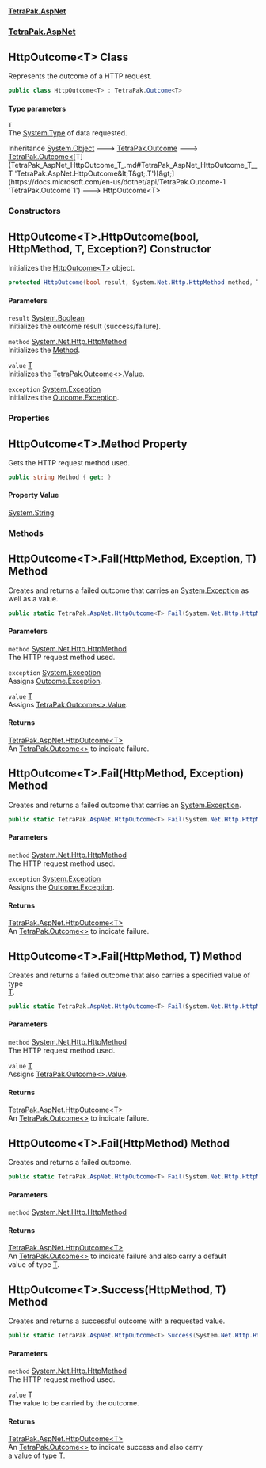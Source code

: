 #### [TetraPak.AspNet](index.md 'index')
### [TetraPak.AspNet](TetraPak_AspNet.md 'TetraPak.AspNet')
## HttpOutcome&lt;T&gt; Class
Represents the outcome of a HTTP request.  
```csharp
public class HttpOutcome<T> : TetraPak.Outcome<T>
```
#### Type parameters
<a name='TetraPak_AspNet_HttpOutcome_T__T'></a>
`T`  
The [System.Type](https://docs.microsoft.com/en-us/dotnet/api/System.Type 'System.Type') of data requested.  
  

Inheritance [System.Object](https://docs.microsoft.com/en-us/dotnet/api/System.Object 'System.Object') &#129106; [TetraPak.Outcome](https://docs.microsoft.com/en-us/dotnet/api/TetraPak.Outcome 'TetraPak.Outcome') &#129106; [TetraPak.Outcome&lt;](https://docs.microsoft.com/en-us/dotnet/api/TetraPak.Outcome-1 'TetraPak.Outcome`1')[T](TetraPak_AspNet_HttpOutcome_T_.md#TetraPak_AspNet_HttpOutcome_T__T 'TetraPak.AspNet.HttpOutcome&lt;T&gt;.T')[&gt;](https://docs.microsoft.com/en-us/dotnet/api/TetraPak.Outcome-1 'TetraPak.Outcome`1') &#129106; HttpOutcome&lt;T&gt;  
### Constructors
<a name='TetraPak_AspNet_HttpOutcome_T__HttpOutcome(bool_System_Net_Http_HttpMethod_T_System_Exception_)'></a>
## HttpOutcome&lt;T&gt;.HttpOutcome(bool, HttpMethod, T, Exception?) Constructor
Initializes the [HttpOutcome&lt;T&gt;](TetraPak_AspNet_HttpOutcome_T_.md 'TetraPak.AspNet.HttpOutcome&lt;T&gt;') object.  
```csharp
protected HttpOutcome(bool result, System.Net.Http.HttpMethod method, T value, System.Exception? exception=null);
```
#### Parameters
<a name='TetraPak_AspNet_HttpOutcome_T__HttpOutcome(bool_System_Net_Http_HttpMethod_T_System_Exception_)_result'></a>
`result` [System.Boolean](https://docs.microsoft.com/en-us/dotnet/api/System.Boolean 'System.Boolean')  
Initializes the outcome result (success/failure).  
  
<a name='TetraPak_AspNet_HttpOutcome_T__HttpOutcome(bool_System_Net_Http_HttpMethod_T_System_Exception_)_method'></a>
`method` [System.Net.Http.HttpMethod](https://docs.microsoft.com/en-us/dotnet/api/System.Net.Http.HttpMethod 'System.Net.Http.HttpMethod')  
Initializes the [Method](TetraPak_AspNet_HttpOutcome_T_.md#TetraPak_AspNet_HttpOutcome_T__Method 'TetraPak.AspNet.HttpOutcome&lt;T&gt;.Method').  
  
<a name='TetraPak_AspNet_HttpOutcome_T__HttpOutcome(bool_System_Net_Http_HttpMethod_T_System_Exception_)_value'></a>
`value` [T](TetraPak_AspNet_HttpOutcome_T_.md#TetraPak_AspNet_HttpOutcome_T__T 'TetraPak.AspNet.HttpOutcome&lt;T&gt;.T')  
Initializes the [TetraPak.Outcome&lt;&gt;.Value](https://docs.microsoft.com/en-us/dotnet/api/TetraPak.Outcome-1.Value 'TetraPak.Outcome`1.Value').  
  
<a name='TetraPak_AspNet_HttpOutcome_T__HttpOutcome(bool_System_Net_Http_HttpMethod_T_System_Exception_)_exception'></a>
`exception` [System.Exception](https://docs.microsoft.com/en-us/dotnet/api/System.Exception 'System.Exception')  
Initializes the [Outcome<T>.Exception](https://docs.microsoft.com/en-us/dotnet/api/Outcome<T>.Exception 'Outcome<T>.Exception').  
  
  
### Properties
<a name='TetraPak_AspNet_HttpOutcome_T__Method'></a>
## HttpOutcome&lt;T&gt;.Method Property
Gets the HTTP request method used.  
```csharp
public string Method { get; }
```
#### Property Value
[System.String](https://docs.microsoft.com/en-us/dotnet/api/System.String 'System.String')
  
### Methods
<a name='TetraPak_AspNet_HttpOutcome_T__Fail(System_Net_Http_HttpMethod_System_Exception_T)'></a>
## HttpOutcome&lt;T&gt;.Fail(HttpMethod, Exception, T) Method
Creates and returns a failed outcome that carries an [System.Exception](https://docs.microsoft.com/en-us/dotnet/api/System.Exception 'System.Exception') as well as a value.  
```csharp
public static TetraPak.AspNet.HttpOutcome<T> Fail(System.Net.Http.HttpMethod method, System.Exception exception, T value);
```
#### Parameters
<a name='TetraPak_AspNet_HttpOutcome_T__Fail(System_Net_Http_HttpMethod_System_Exception_T)_method'></a>
`method` [System.Net.Http.HttpMethod](https://docs.microsoft.com/en-us/dotnet/api/System.Net.Http.HttpMethod 'System.Net.Http.HttpMethod')  
The HTTP request method used.  
  
<a name='TetraPak_AspNet_HttpOutcome_T__Fail(System_Net_Http_HttpMethod_System_Exception_T)_exception'></a>
`exception` [System.Exception](https://docs.microsoft.com/en-us/dotnet/api/System.Exception 'System.Exception')  
Assigns [Outcome<T>.Exception](https://docs.microsoft.com/en-us/dotnet/api/Outcome<T>.Exception 'Outcome<T>.Exception').  
  
<a name='TetraPak_AspNet_HttpOutcome_T__Fail(System_Net_Http_HttpMethod_System_Exception_T)_value'></a>
`value` [T](TetraPak_AspNet_HttpOutcome_T_.md#TetraPak_AspNet_HttpOutcome_T__T 'TetraPak.AspNet.HttpOutcome&lt;T&gt;.T')  
Assigns [TetraPak.Outcome&lt;&gt;.Value](https://docs.microsoft.com/en-us/dotnet/api/TetraPak.Outcome-1.Value 'TetraPak.Outcome`1.Value').  
  
#### Returns
[TetraPak.AspNet.HttpOutcome&lt;](TetraPak_AspNet_HttpOutcome_T_.md 'TetraPak.AspNet.HttpOutcome&lt;T&gt;')[T](TetraPak_AspNet_HttpOutcome_T_.md#TetraPak_AspNet_HttpOutcome_T__T 'TetraPak.AspNet.HttpOutcome&lt;T&gt;.T')[&gt;](TetraPak_AspNet_HttpOutcome_T_.md 'TetraPak.AspNet.HttpOutcome&lt;T&gt;')  
An [TetraPak.Outcome&lt;&gt;](https://docs.microsoft.com/en-us/dotnet/api/TetraPak.Outcome-1 'TetraPak.Outcome`1') to indicate failure.  
  
<a name='TetraPak_AspNet_HttpOutcome_T__Fail(System_Net_Http_HttpMethod_System_Exception)'></a>
## HttpOutcome&lt;T&gt;.Fail(HttpMethod, Exception) Method
Creates and returns a failed outcome that carries an [System.Exception](https://docs.microsoft.com/en-us/dotnet/api/System.Exception 'System.Exception').  
```csharp
public static TetraPak.AspNet.HttpOutcome<T> Fail(System.Net.Http.HttpMethod method, System.Exception exception);
```
#### Parameters
<a name='TetraPak_AspNet_HttpOutcome_T__Fail(System_Net_Http_HttpMethod_System_Exception)_method'></a>
`method` [System.Net.Http.HttpMethod](https://docs.microsoft.com/en-us/dotnet/api/System.Net.Http.HttpMethod 'System.Net.Http.HttpMethod')  
The HTTP request method used.  
  
<a name='TetraPak_AspNet_HttpOutcome_T__Fail(System_Net_Http_HttpMethod_System_Exception)_exception'></a>
`exception` [System.Exception](https://docs.microsoft.com/en-us/dotnet/api/System.Exception 'System.Exception')  
Assigns the [Outcome<T>.Exception](https://docs.microsoft.com/en-us/dotnet/api/Outcome<T>.Exception 'Outcome<T>.Exception').  
  
#### Returns
[TetraPak.AspNet.HttpOutcome&lt;](TetraPak_AspNet_HttpOutcome_T_.md 'TetraPak.AspNet.HttpOutcome&lt;T&gt;')[T](TetraPak_AspNet_HttpOutcome_T_.md#TetraPak_AspNet_HttpOutcome_T__T 'TetraPak.AspNet.HttpOutcome&lt;T&gt;.T')[&gt;](TetraPak_AspNet_HttpOutcome_T_.md 'TetraPak.AspNet.HttpOutcome&lt;T&gt;')  
An [TetraPak.Outcome&lt;&gt;](https://docs.microsoft.com/en-us/dotnet/api/TetraPak.Outcome-1 'TetraPak.Outcome`1') to indicate failure.  
  
<a name='TetraPak_AspNet_HttpOutcome_T__Fail(System_Net_Http_HttpMethod_T)'></a>
## HttpOutcome&lt;T&gt;.Fail(HttpMethod, T) Method
Creates and returns a failed outcome that also carries a specified value of type  
[T](TetraPak_AspNet_HttpOutcome_T_.md#TetraPak_AspNet_HttpOutcome_T__T 'TetraPak.AspNet.HttpOutcome&lt;T&gt;.T').  
```csharp
public static TetraPak.AspNet.HttpOutcome<T> Fail(System.Net.Http.HttpMethod method, T value);
```
#### Parameters
<a name='TetraPak_AspNet_HttpOutcome_T__Fail(System_Net_Http_HttpMethod_T)_method'></a>
`method` [System.Net.Http.HttpMethod](https://docs.microsoft.com/en-us/dotnet/api/System.Net.Http.HttpMethod 'System.Net.Http.HttpMethod')  
The HTTP request method used.  
  
<a name='TetraPak_AspNet_HttpOutcome_T__Fail(System_Net_Http_HttpMethod_T)_value'></a>
`value` [T](TetraPak_AspNet_HttpOutcome_T_.md#TetraPak_AspNet_HttpOutcome_T__T 'TetraPak.AspNet.HttpOutcome&lt;T&gt;.T')  
Assigns [TetraPak.Outcome&lt;&gt;.Value](https://docs.microsoft.com/en-us/dotnet/api/TetraPak.Outcome-1.Value 'TetraPak.Outcome`1.Value').  
  
#### Returns
[TetraPak.AspNet.HttpOutcome&lt;](TetraPak_AspNet_HttpOutcome_T_.md 'TetraPak.AspNet.HttpOutcome&lt;T&gt;')[T](TetraPak_AspNet_HttpOutcome_T_.md#TetraPak_AspNet_HttpOutcome_T__T 'TetraPak.AspNet.HttpOutcome&lt;T&gt;.T')[&gt;](TetraPak_AspNet_HttpOutcome_T_.md 'TetraPak.AspNet.HttpOutcome&lt;T&gt;')  
An [TetraPak.Outcome&lt;&gt;](https://docs.microsoft.com/en-us/dotnet/api/TetraPak.Outcome-1 'TetraPak.Outcome`1') to indicate failure.  
  
<a name='TetraPak_AspNet_HttpOutcome_T__Fail(System_Net_Http_HttpMethod)'></a>
## HttpOutcome&lt;T&gt;.Fail(HttpMethod) Method
Creates and returns a failed outcome.  
```csharp
public static TetraPak.AspNet.HttpOutcome<T> Fail(System.Net.Http.HttpMethod method);
```
#### Parameters
<a name='TetraPak_AspNet_HttpOutcome_T__Fail(System_Net_Http_HttpMethod)_method'></a>
`method` [System.Net.Http.HttpMethod](https://docs.microsoft.com/en-us/dotnet/api/System.Net.Http.HttpMethod 'System.Net.Http.HttpMethod')  
  
#### Returns
[TetraPak.AspNet.HttpOutcome&lt;](TetraPak_AspNet_HttpOutcome_T_.md 'TetraPak.AspNet.HttpOutcome&lt;T&gt;')[T](TetraPak_AspNet_HttpOutcome_T_.md#TetraPak_AspNet_HttpOutcome_T__T 'TetraPak.AspNet.HttpOutcome&lt;T&gt;.T')[&gt;](TetraPak_AspNet_HttpOutcome_T_.md 'TetraPak.AspNet.HttpOutcome&lt;T&gt;')  
An [TetraPak.Outcome&lt;&gt;](https://docs.microsoft.com/en-us/dotnet/api/TetraPak.Outcome-1 'TetraPak.Outcome`1') to indicate failure and also carry a default  
value of type [T](TetraPak_AspNet_HttpOutcome_T_.md#TetraPak_AspNet_HttpOutcome_T__T 'TetraPak.AspNet.HttpOutcome&lt;T&gt;.T').  
  
<a name='TetraPak_AspNet_HttpOutcome_T__Success(System_Net_Http_HttpMethod_T)'></a>
## HttpOutcome&lt;T&gt;.Success(HttpMethod, T) Method
Creates and returns a successful outcome with a requested value.  
```csharp
public static TetraPak.AspNet.HttpOutcome<T> Success(System.Net.Http.HttpMethod method, T value);
```
#### Parameters
<a name='TetraPak_AspNet_HttpOutcome_T__Success(System_Net_Http_HttpMethod_T)_method'></a>
`method` [System.Net.Http.HttpMethod](https://docs.microsoft.com/en-us/dotnet/api/System.Net.Http.HttpMethod 'System.Net.Http.HttpMethod')  
The HTTP request method used.  
  
<a name='TetraPak_AspNet_HttpOutcome_T__Success(System_Net_Http_HttpMethod_T)_value'></a>
`value` [T](TetraPak_AspNet_HttpOutcome_T_.md#TetraPak_AspNet_HttpOutcome_T__T 'TetraPak.AspNet.HttpOutcome&lt;T&gt;.T')  
The value to be carried by the outcome.  
  
#### Returns
[TetraPak.AspNet.HttpOutcome&lt;](TetraPak_AspNet_HttpOutcome_T_.md 'TetraPak.AspNet.HttpOutcome&lt;T&gt;')[T](TetraPak_AspNet_HttpOutcome_T_.md#TetraPak_AspNet_HttpOutcome_T__T 'TetraPak.AspNet.HttpOutcome&lt;T&gt;.T')[&gt;](TetraPak_AspNet_HttpOutcome_T_.md 'TetraPak.AspNet.HttpOutcome&lt;T&gt;')  
An [TetraPak.Outcome&lt;&gt;](https://docs.microsoft.com/en-us/dotnet/api/TetraPak.Outcome-1 'TetraPak.Outcome`1') to indicate success and also carry  
a value of type [T](TetraPak_AspNet_HttpOutcome_T_.md#TetraPak_AspNet_HttpOutcome_T__T 'TetraPak.AspNet.HttpOutcome&lt;T&gt;.T').  
  
